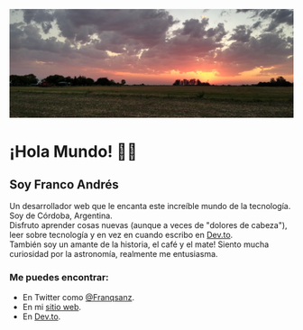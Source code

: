 ![casa](https://github.com/Franqsanz/Franqsanz/blob/master/casa.png)
# ¡Hola Mundo! 👋🏻

## Soy Franco Andrés

Un desarrollador web que le encanta este increíble mundo de la tecnología.
Soy de Córdoba, Argentina. \
Disfruto aprender cosas nuevas (aunque a veces de "dolores de cabeza"), leer sobre tecnología y en vez en cuando escribo en [Dev.to](https://dev.to/franqsanz). \
También soy un amante de la historia, el café y el mate!
Siento mucha curiosidad por la astronomía, realmente me entusiasma.

### Me puedes encontrar:

- En Twitter como [@Franqsanz](https://twitter.com/Franqsanz).
- En mi [sitio web](https://franqsanz.netlify.app/).
- En [Dev.to](https://dev.to/franqsanz).
